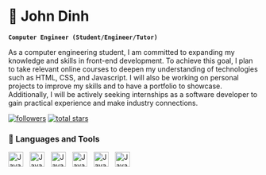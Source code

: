 # 🐾 John Dinh
**`Computer Engineer (Student/Engineer/Tutor)`**

As a computer engineering student, I am committed to expanding my knowledge and skills in front-end development. To achieve this goal, I plan to take relevant online courses to deepen my understanding of technologies such as HTML, CSS, and Javascript. I will also be working on personal projects to improve my skills and to have a portfolio to showcase. Additionally, I will be actively seeking internships as a software developer to gain practical experience and make industry connections.

<!-- Social badges section -->
<!-- Badges with custom icons - https://github.com/JohnDinh01/custom-icon-badges -->
<!-- View counter - https://github.com/JohnDinh01/Simple-View-Counter -->
<p align="left">
  <a href="https://github.com/JohnDinh01?tab=followers">
    <img alt="followers" title="Follow me on Github" src="https://custom-icon-badges.demolab.com/github/followers/JohnDinh01?color=236ad3&labelColor=1155ba&style=for-the-badge&logo=person-add&label=Follow&logoColor=white"/></a>
  <a href="https://github.com/JohnDinh01?tab=repositories&sort=stargazers">
    <img alt="total stars" title="Total stars on GitHub" src="https://custom-icon-badges.demolab.com/github/stars/JohnDinh01?color=55960c&style=for-the-badge&labelColor=488207&logo=star"/></a>

### 🧰 Languages and Tools

<img align="left" alt="Java" width="30px" style="padding-right:10px;" src= "https://cdn.jsdelivr.net/gh/devicons/devicon/icons/python/python-plain.svg" />
<img align="left" alt="Java" width="30px" style="padding-right:10px;" src="https://cdn.jsdelivr.net/gh/devicons/devicon/icons/git/git-original.svg" />
<img align="left" alt="Java" width="30px" style="padding-right:10px;" src="https://cdn.jsdelivr.net/gh/devicons/devicon/icons/html5/html5-plain.svg" />
<img align="left" alt="Java" width="30px" style="padding-right:10px;" src="https://cdn.jsdelivr.net/gh/devicons/devicon/icons/cplusplus/cplusplus-line.svg" />
<img align="left" alt="Java" width="30px" style="padding-right:10px;" src="https://cdn.jsdelivr.net/gh/devicons/devicon/icons/github/github-original.svg" />
<img align="left" alt="Java" width="30px" style="padding-right:10px;" src="https://cdn.jsdelivr.net/gh/devicons/devicon/icons/matlab/matlab-original.svg" />


#



